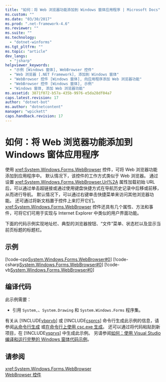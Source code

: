 ```yaml
---
title: "如何：将 Web 浏览器功能添加到 Windows 窗体应用程序 | Microsoft Docs"
ms.custom: ""
ms.date: "03/30/2017"
ms.prod: ".net-framework-4.6"
ms.reviewer: ""
ms.suite: ""
ms.technology: 
  - "dotnet-winforms"
ms.tgt_pltfrm: ""
ms.topic: "article"
dev_langs: 
  - "jsharp"
helpviewer_keywords: 
  - "示例 [Windows 窗体], WebBrowser 控件"
  - "Web 浏览器 [.NET Framework], 添加到 Windows 窗体"
  - "WebBrowser 控件 [Windows 窗体], 向应用程序添加 Web 浏览器功能"
  - "WebBrowser 控件 [Windows 窗体], 示例"
  - "Windows 窗体, 添加 Web 浏览器功能"
ms.assetid: 3871f072-b57a-435b-9976-e5da28df04a7
caps.latest.revision: 17
author: "dotnet-bot"
ms.author: "dotnetcontent"
manager: "wpickett"
caps.handback.revision: 17
---
```

# 如何：将 Web 浏览器功能添加到 Windows 窗体应用程序
使用 <xref:System.Windows.Forms.WebBrowser> 控件，可将 Web 浏览器功能添加到应用程序中。  默认情况下，该控件的工作方式类似于 Web 浏览器。  通过设置 <xref:System.Windows.Forms.WebBrowser.Url%2A> 属性加载初始 URL 后，可以通过单击超链接或通过使用键盘快捷方式在导航历史记录中后移或前移，从而进行导航。  默认情况下，可以通过右键单击快捷菜单来访问其他浏览器功能。  还可通过将新文档置于控件上来打开它们。  <xref:System.Windows.Forms.WebBrowser> 控件还具有几个属性、方法和事件，可将它们可用于实现与 Internet Explorer 中类似的用户界面功能。  
  
 下面的代码示例实现地址栏、典型的浏览器按钮、“文件”菜单、状态栏以及显示当前页标题的标题栏。  
  
## 示例  
 [!code-cpp[System.Windows.Forms.WebBrowser#0](../../../../samples/snippets/cpp/VS_Snippets_Winforms/System.Windows.Forms.WebBrowser/CPP/form1.cpp#0)]
 [!code-csharp[System.Windows.Forms.WebBrowser#0](../../../../samples/snippets/csharp/VS_Snippets_Winforms/System.Windows.Forms.WebBrowser/CS/form1.cs#0)]
 [!code-vb[System.Windows.Forms.WebBrowser#0](../../../../samples/snippets/visualbasic/VS_Snippets_Winforms/System.Windows.Forms.WebBrowser/VB/form1.vb#0)]  
  
## 编译代码  
 此示例需要：  
  
-   引用 `System,`、`System.Drawing` 和 `System.Windows.Forms` 程序集。  
  
 有关从 [!INCLUDE[vbprvb](../../../../includes/vbprvb-md.md)] 或 [!INCLUDE[csprcs](../../../../includes/csprcs-md.md)] 命令行生成此示例的信息，请参阅[从命令行生成](../Topic/Building%20from%20the%20Command%20Line%20\(Visual%20Basic\).md) 或[在命令行上使用 csc.exe 生成](../../../../ocs/csharp/language-reference/compiler-options/command-line-building-with-csc-exe.md)。  还可以通过将代码粘贴到新项目，在 [!INCLUDE[vsprvs](../../../../includes/vsprvs-md.md)] 中生成此示例。  另请参阅[如何：使用 Visual Studio 编译和运行完整的 Windows 窗体代码示例](http://msdn.microsoft.com/library/Bb129228%20\(v=vs.110\))。  
  
## 请参阅  
 <xref:System.Windows.Forms.WebBrowser>   
 [WebBrowser 控件](../../../../docs/framework/winforms/controls/webbrowser-control-windows-forms.md)